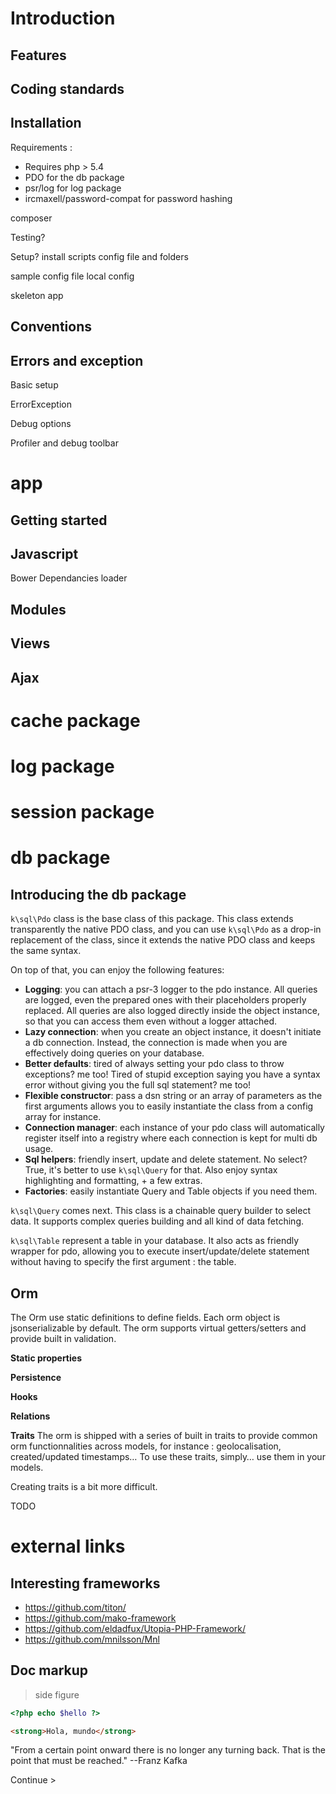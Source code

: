 Introduction
===

Features
---

Coding standards
---

Installation
---

Requirements :
- Requires php > 5.4 
- PDO for the db package
- psr/log for log package
- ircmaxell/password-compat for password hashing

composer

Testing?

Setup?
install scripts
config file and folders

sample config file
local config

skeleton app

Conventions
---

Errors and exception
---

Basic setup

ErrorException

Debug options

Profiler and debug toolbar


app
===

Getting started
---

Javascript
---

Bower
Dependancies loader

Modules
---

Views
---

Ajax
---

cache package
===

log package
===

session package
===

db package
===

Introducing the db package
---
`k\sql\Pdo` class is the base class of this package. This class extends transparently the native PDO class, and you can use `k\sql\Pdo` as a drop-in replacement of the class, since it extends the native PDO class and keeps the same syntax.

On top of that, you can enjoy the following features:

- **Logging**: you can attach a psr-3 logger to the pdo instance. All queries are logged, even the prepared ones with their placeholders properly replaced. All queries are also logged directly inside the object instance, so that you can access them even without a logger attached.
- **Lazy connection**: when you create an object instance, it doesn't initiate a db connection. Instead, the connection is made when you are effectively doing queries on your database.
- **Better defaults**: tired of always setting your pdo class to throw exceptions? me too! Tired of stupid exception saying you have a syntax error without giving you the full sql statement? me too!
- **Flexible constructor**: pass a dsn string or an array of parameters as the first arguments allows you to easily instantiate the class from a config array for instance.
- **Connection manager**: each instance of your pdo class will automatically register itself into a registry where each connection is kept for multi db usage.
- **Sql helpers**: friendly insert, update and delete statement. No select? True, it's better to use `k\sql\Query` for that. Also enjoy syntax highlighting and formatting, + a few extras.
- **Factories**: easily instantiate Query and Table objects if you need them.

`k\sql\Query` comes next. This class is a chainable query builder to select data. It supports complex queries building and all kind of data fetching.

`k\sql\Table` represent a table in your database. It also acts as friendly wrapper for pdo, allowing you to execute insert/update/delete statement without having to specify the first argument : the table.

Orm
---
The Orm use static definitions to define fields. Each orm object is jsonserializable by default. The orm supports virtual getters/setters and provide built in validation.

**Static properties**

**Persistence**

**Hooks**

**Relations**

**Traits**
The orm is shipped with a series of built in traits to provide common orm functionnalities across models, for instance : geolocalisation, created/updated timestamps…
To use these traits, simply… use them in your models.

Creating traits is a bit more difficult. 

TODO

external links
===

Interesting frameworks
---

- https://github.com/titon/
- https://github.com/mako-framework
- https://github.com/eldadfux/Utopia-PHP-Framework/
- https://github.com/mnilsson/Mnl

Doc markup
---

> side figure

``` php
<?php echo $hello ?>
```

``` html
<strong>Hola, mundo</strong>
```

"From a certain point onward there is no longer any turning back. That is the point that must be reached."
--Franz Kafka

Continue >
